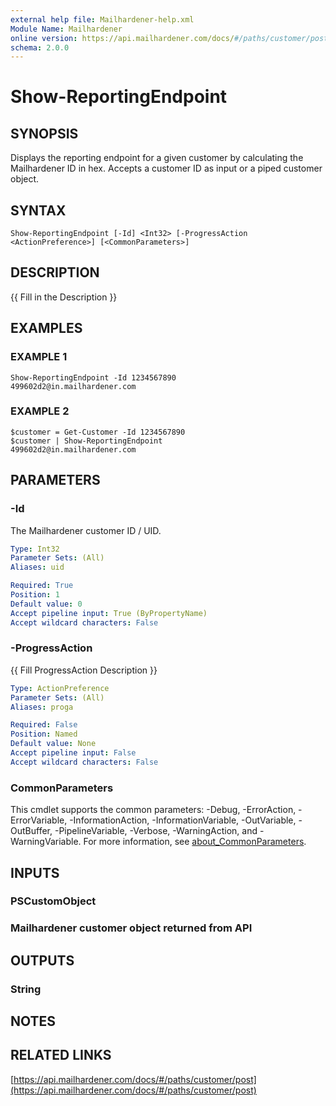 ```yaml
---
external help file: Mailhardener-help.xml
Module Name: Mailhardener
online version: https://api.mailhardener.com/docs/#/paths/customer/post
schema: 2.0.0
---
```


# Show-ReportingEndpoint

## SYNOPSIS
Displays the reporting endpoint for a given customer by calculating the Mailhardener ID in hex.
Accepts a customer ID as input or a piped customer object.

## SYNTAX

```
Show-ReportingEndpoint [-Id] <Int32> [-ProgressAction <ActionPreference>] [<CommonParameters>]
```

## DESCRIPTION
{{ Fill in the Description }}

## EXAMPLES

### EXAMPLE 1
```
Show-ReportingEndpoint -Id 1234567890
499602d2@in.mailhardener.com
```

### EXAMPLE 2
```
$customer = Get-Customer -Id 1234567890
$customer | Show-ReportingEndpoint
499602d2@in.mailhardener.com
```

## PARAMETERS

### -Id
The Mailhardener customer ID / UID.

```yaml
Type: Int32
Parameter Sets: (All)
Aliases: uid

Required: True
Position: 1
Default value: 0
Accept pipeline input: True (ByPropertyName)
Accept wildcard characters: False
```

### -ProgressAction
{{ Fill ProgressAction Description }}

```yaml
Type: ActionPreference
Parameter Sets: (All)
Aliases: proga

Required: False
Position: Named
Default value: None
Accept pipeline input: False
Accept wildcard characters: False
```

### CommonParameters
This cmdlet supports the common parameters: -Debug, -ErrorAction, -ErrorVariable, -InformationAction, -InformationVariable, -OutVariable, -OutBuffer, -PipelineVariable, -Verbose, -WarningAction, and -WarningVariable. For more information, see [about_CommonParameters](http://go.microsoft.com/fwlink/?LinkID=113216).

## INPUTS

### PSCustomObject
### Mailhardener customer object returned from API
## OUTPUTS

### String
## NOTES

## RELATED LINKS

[https://api.mailhardener.com/docs/#/paths/customer/post](https://api.mailhardener.com/docs/#/paths/customer/post)

